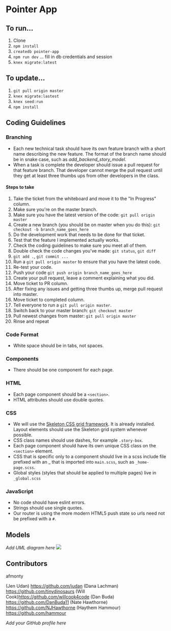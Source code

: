# Pointer App

## To run...

1. Clone
1. `npm install`
1. `createdb pointer-app`
1. `npm run dev` ... fill in db credentials and session
1. `knex migrate:latest`

## To update...

1. `git pull origin master`
2. `knex migrate:lastest`
3. `knex seed:run`
4. `npm install` 

## Coding Guidelines

### Branching

* Each new technical task should have its own feature branch with a short name describing the new feature. The format of the branch name should be in snake case, such as *add_backend_story_model*.
* When a task is complete the developer should issue a pull request for that feature branch. That developer cannot merge the pull request until they get at least three thumbs ups from other developers in the class.

#### Steps to take

1. Take the ticket from the whiteboard and move it to the "In Progress" column.
2. Make sure you're on the master branch.
3. Make sure you have the latest version of the code: `git pull origin master`
4. Create a new branch (you should be on master when you do this): `git checkout -b branch_name_goes_here`
5. Do the development work that needs to be done for that ticket.
6. Test that the feature I implemented actually works.
7. Check the coding guidelines to make sure you meet all of them.
8. Double check the code changes you've made: `git status`, `git diff`
9. `git add .`, `git commit ...`
10. Run a `git pull origin master` to ensure that you have the latest code.
11. Re-test your code.
12. Push your code `git push origin branch_name_goes_here`
13. Create your pull request, leave a comment explaining what you did.
14. Move ticket to PR column.
15. After fixing any issues and getting three thumbs up, merge pull request into master.
16. Move ticket to completed column.
17. Tell everyone to run a `git pull origin master`.
18. Switch back to your master branch: `git checkout master`
19. Pull newest changes from master: `git pull origin master`
20. Rinse and repeat


### Code Format

* White space should be in tabs, not spaces.

### Components

* There should be one component for each page.

### HTML

* Each page component should be a `<section>`.
* HTML attributes should use double quotes.

### CSS

* We will use the [Skeleton CSS grid framework](http://getskeleton.com/). It is already installed. Layout elements should use the Skeleton grid system whenever possible.
* CSS class names should use dashes, for example `.story-box`.
* Each page component should have its own unique CSS class on the `<section>` element.
* CSS that is specific only to a component should live in a scss include file prefixed with an _ that is imported into `main.scss`, such as `_home-page.scss`.
* Global styles (styles that should be applied to multiple pages) live in `_global.scss`

### JavaScript

* No code should have eslint errors.
* Strings should use single quotes.
* Our router is using the more modern HTML5 push state so urls need not be prefixed with a `#`.

## Models

*Add UML diagram here*
![](./Pointer-App.png)
## Contributors
afmonty

(Jen Udan) https://github.com/judan
(Dana Lachman) https://github.com/tinydinosaurs
(Will Cook)https://github.com/willcook4code
(Dan Buda) https://github.com/DanBuda11
(Nate Hawthorne) https://github.com/NJHawthorne
(Haythem  Hammour) https://github.com/hammour

*Add your GitHub profile here*